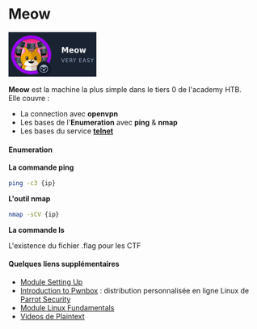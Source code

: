 # Meow

![Meow](../img/Meow.png)

**Meow** est la machine la plus simple dans le tiers 0 de l'academy HTB.  
Elle couvre :

* La connection avec **openvpn**
* Les bases de l'**Enumeration** avec **ping** & **nmap**
* Les bases du service [**telnet**](https://fr.wikipedia.org/wiki/Telnet)

#### Enumeration

**La commande ping**
```bash
ping -c3 {ip}
```

**L'outil nmap**
```bash
nmap -sCV {ip}
```

**La commande ls**

L'existence du fichier .flag pour les CTF

#### Quelques liens supplémentaires

* [Module Setting Up](https://academy.hackthebox.eu/module/details/87)
* [Introduction to Pwnbox](https://help.hackthebox.eu/en/articles/5185608-gs-introduction-to-pwnbox) : distribution personnalisée en ligne Linux de [Parrot Security](https://www.parrotsec.org/)
* [Module Linux Fundamentals](https://academy.hackthebox.com/module/details/18)
* [Videos de Plaintext](https://www.youtube.com/watch?v=CEbnHhXp7wQ)